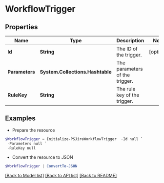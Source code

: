 # WorkflowTrigger
## Properties

Name | Type | Description | Notes
------------ | ------------- | ------------- | -------------
**Id** | **String** | The ID of the trigger. | [optional] 
**Parameters** | **System.Collections.Hashtable** | The parameters of the trigger. | 
**RuleKey** | **String** | The rule key of the trigger. | 

## Examples

- Prepare the resource
```powershell
$WorkflowTrigger = Initialize-PSJiraWorkflowTrigger  -Id null `
 -Parameters null `
 -RuleKey null
```

- Convert the resource to JSON
```powershell
$WorkflowTrigger | ConvertTo-JSON
```

[[Back to Model list]](../README.md#documentation-for-models) [[Back to API list]](../README.md#documentation-for-api-endpoints) [[Back to README]](../README.md)

